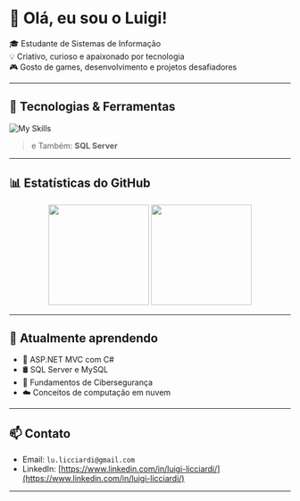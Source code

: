 # 👋 Olá, eu sou o Luigi!

🎓 Estudante de Sistemas de Informação  
💡 Criativo, curioso e apaixonado por tecnologia  
🎮 Gosto de games, desenvolvimento e projetos desafiadores

---

## 🚀 Tecnologias & Ferramentas

![My Skills](https://skillicons.dev/icons?i=cs,dotnet,js,html,css,bootstrap,git,github,mysql,azure,vscode,visualstudio)

> e Também: **SQL Server**

---

## 📊 Estatísticas do GitHub

<div align="center">
  <img height="180em" src="https://github-readme-stats.vercel.app/api?username=Licciardi&show_icons=true&theme=github_dark&hide_border=true" />
  <img height="180em" src="https://github-readme-stats.vercel.app/api/top-langs/?username=Licciardi&layout=compact&langs_count=10&theme=github_dark&hide_border=true&hide=jupyter%20notebook"/>
</div>

---

## 🧠 Atualmente aprendendo

- 🧩 ASP.NET MVC com C#
- 🛢️ SQL Server e MySQL
- 🔐 Fundamentos de Cibersegurança
- ☁️ Conceitos de computação em nuvem

---

## 📫 Contato

- Email: `lu.licciardi@gmail.com`
- LinkedIn: [https://www.linkedin.com/in/luigi-licciardi/](https://www.linkedin.com/in/luigi-licciardi/)

---

